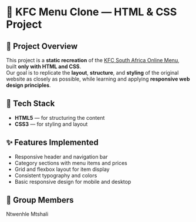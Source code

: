 # 🍗 KFC Menu Clone — HTML & CSS Project

## 📌 Project Overview
This project is a **static recreation** of the [KFC South Africa Online Menu](https://order.kfc.co.za/menu), built **only with HTML and CSS**.  
Our goal is to replicate the **layout**, **structure**, and **styling** of the original website as closely as possible, while learning and applying **responsive web design principles**.

## 🧰 Tech Stack
- **HTML5** — for structuring the content  
- **CSS3** — for styling and layout  


## ✨ Features Implemented
- Responsive header and navigation bar  
- Category sections with menu items and prices  
- Grid and flexbox layout for item display  
- Consistent typography and colors  
- Basic responsive design for mobile and desktop

## 👥 Group Members

Ntwenhle Mtshali
